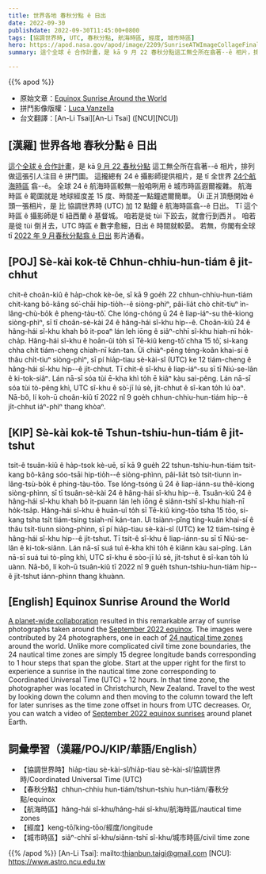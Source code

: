 ```yaml
---
title: 世界各地 春秋分點 ê 日出
date: 2022-09-30
publishdate: 2022-09-30T11:45:00+0800
tags: [協調世界時, UTC, 春秋分點, 航海時區, 經度, 城市時區]
hero: https://apod.nasa.gov/apod/image/2209/SunriseATWImageCollageFinal1067.jpg
summary: 這个全球 ê 合作計畫，是 kā 9 月 22 春秋分點這工無仝所在翕著--ê 相片，排列做這張引人注目 ê 拼鬥圖。

---
```


{{% apod %}}

- 原始文章：[Equinox Sunrise Around the World](https://apod.nasa.gov/apod/ap220930.html)
- 拼鬥影像版權：[Luca Vanzella](https://www.flickr.com/people/53851348@N05)
- 台文翻譯：[An-Li Tsai][An-Li Tsai] ([NCU][NCU])

## [漢羅] 世界各地 春秋分點 ê 日出
[這个全球 ê 合作計畫][A planet-wide collaboration]，是 kā [9 月 22 春秋分點][September 2022 equinox] 這工無仝所在翕著--ê 相片，排列做這張引人注目 ê 拼鬥圖。
這攏總有 24 ê 攝影師提供相片，是 tī 全世界 [24个航海時區][24 nautical time zones] 翕--ê。
全球 24 ê 航海時區較無一般咱咧用 ê 城市時區遐爾複雜。
航海時區 ê 範圍就是 地球經度差 15 度、時間差一點鐘遮爾簡單。
Ùi 正爿頂懸開始 ê 頭一張相片，是 比 協調世界時 (UTC) 加 12 點鐘 ê 航海時區翕--ê 日出。
Tī 這个時區 ê 攝影師是 tī 紐西蘭 ê 基督城。
咱若是徙 tùi 下跤去，就會行到西爿。
咱若是徙 tùi 倒爿去，UTC 時區 ê 數字愈細，日出 ê 時間就較晏。
若無，你閣有全球 tī [2022 年 9 月春秋分點翕 ê 日出][September 2022 equinox sunrises] 影片通看。


## [POJ] Sè-kài kok-tē Chhun-chhiu-hun-tiám ê ji̍t-chhut
chit-ê choân-kiû ê ha̍p-chok kè-ōe, sī kā 9 goe̍h 22 chhun-chhiu-hun-tiám chit-kang bô-kâng só͘-chāi hip-tio̍h--ê siòng-phìⁿ, pâi-lia̍t chò chit-tiuⁿ ìn-lâng-chù-bo̍k ê pheng-tàu-tô͘.
Che lóng-chóng ū 24 ê liap-iáⁿ-su thê-kiong siòng-phìⁿ, sī tī choân-sè-kài 24 ê hâng-hái sî-khu hip--ê.
Choân-kiû 24 ê hâng-hái sî-khu khah bô it-poaⁿ lán leh iōng ê siâⁿ-chhī sî-khu hiah-nī ho̍k-cha̍p.
Hâng-hái sî-khu ê hoān-ûi to̍h sī Tē-kiû keng-tō͘ chha 15 tō͘, si-kang chha chi̍t tiám-cheng chiah-nī kán-tan.
Ùi chiàⁿ-pêng téng-koân khai-sí ê thâu chi̍t-tiuⁿ siòng-phìⁿ, sī pí hia̍p-tiau sè-kài-sî (UTC) ke 12 tiám-cheng ê hâng-hái sî-khu hip--ê ji̍t-chhut.
Tī chit-ê sî-khu ê liap-iáⁿ-su sī tī Niú-se-lân ê ki-tok-siâⁿ.
Lán nā-sī sóa tùi ē-kha khì to̍h ē kiâⁿ kàu sai-pêng.
Lán nā-sī sóa tùi tò-pêng khì, UTC sî-khu ê sò͘-jī lú sè, ji̍t-chhut ê sî-kan to̍h lú òaⁿ.
Nā-bô, lí koh-ū choân-kiû tī 2022 nî 9 goe̍h chhun-chhiu-hun-tiám hip--ê ji̍t-chhut iáⁿ-phìⁿ thang khòaⁿ.


## [KIP] Sè-kài kok-tē Tshun-tshiu-hun-tiám ê ji̍t-tshut
tsit-ê tsuân-kiû ê ha̍p-tsok kè-uē, sī kā 9 gue̍h 22 tshun-tshiu-hun-tiám tsit-kang bô-kâng sóo-tsāi hip-tio̍h--ê siòng-phìnn, pâi-lia̍t tsò tsit-tiunn ìn-lâng-tsù-bo̍k ê phing-tàu-tôo.
Tse lóng-tsóng ū 24 ê liap-iánn-su thê-kiong siòng-phìnn, sī tī tsuân-sè-kài 24 ê hâng-hái sî-khu hip--ê.
Tsuân-kiû 24 ê hâng-hái sî-khu khah bô it-puann lán leh iōng ê siânn-tshī sî-khu hiah-nī ho̍k-tsa̍p.
Hâng-hái sî-khu ê huān-uî to̍h sī Tē-kiû king-tōo tsha 15 tōo, si-kang tsha tsi̍t tiám-tsing tsiah-nī kán-tan.
Uì tsiànn-pîng tíng-kuân khai-sí ê thâu tsi̍t-tiunn siòng-phìnn, sī pí hia̍p-tiau sè-kài-sî (UTC) ke 12 tiám-tsing ê hâng-hái sî-khu hip--ê ji̍t-tshut.
Tī tsit-ê sî-khu ê liap-iánn-su sī tī Niú-se-lân ê ki-tok-siânn.
Lán nā-sī suá tuì ē-kha khì to̍h ē kiânn kàu sai-pîng.
Lán nā-sī suá tuì tò-pîng khì, UTC sî-khu ê sòo-jī lú sè, ji̍t-tshut ê sî-kan to̍h lú uànn.
Nā-bô, lí koh-ū tsuân-kiû tī 2022 nî 9 gue̍h tshun-tshiu-hun-tiám hip--ê ji̍t-tshut iánn-phìnn thang khuànn.

## [English] Equinox Sunrise Around the World
[A planet-wide collaboration][A planet-wide collaboration] resulted in this remarkable array of sunrise photographs taken around the [September 2022 equinox][September 2022 equinox].
The images were contributed by 24 photographers, one in each of [24 nautical time zones][24 nautical time zones] around the world.
Unlike more complicated civil time zone boundaries, the 24 nautical time zones are simply 15 degree longitude bands corresponding to 1 hour steps that span the globe.
Start at the upper right for the first to experience a sunrise in the nautical time zone corresponding to Coordinated Universal Time (UTC) + 12 hours.
In that time zone, the photographer was located in Christchurch, New Zealand.
Travel to the west by looking down the column and then moving to the column toward the left for later sunrises as the time zone offset in hours from UTC decreases.
Or, you can watch a video of [September 2022 equinox sunrises][September 2022 equinox sunrises] around planet Earth.

## 詞彙學習（漢羅/POJ/KIP/華語/English）
- 【協調世界時】hia̍p-tiau sè-kài-sî/hia̍p-tiau sè-kài-sî/協調世界時/Coordinated Universal Time (UTC)
- 【春秋分點】chhun-chhiu hun-tiám/tshun-tshiu hun-tiám/春秋分點/equinox
- 【航海時區】hâng-hái sî-khu/hâng-hái sî-khu/航海時區/nautical time zones
- 【經度】keng-tō͘/king-tōo/經度/longitude
- 【城市時區】siâⁿ-chhī sî-khu/siânn-tshī sî-khu/城市時區/civil time zone


{{% /apod %}}
[An-Li Tsai]: mailto:thianbun.taigi@gmail.com
[NCU]: https://www.astro.ncu.edu.tw

[copyright]: https://apod.nasa.gov/apod/fap/lib/about_apod.html#srapply

[A planet-wide collaboration]:https://www.flickr.com/photos/53851348@N05/52389612100/
[September 2022 equinox]:https://nightsky.jpl.nasa.gov/news-display.cfm?News_ID=995
[24 nautical time zones]:https://en.wikipedia.org/wiki/Nautical_time#Application
[September 2022 equinox sunrises]:https://www.youtube.com/watch?v=N_QYYGHnIO4
